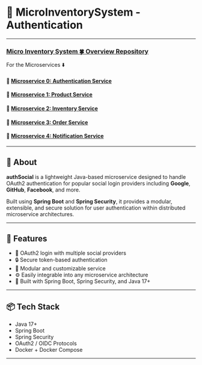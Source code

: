 # 🔐 MicroInventorySystem - Authentication

---
###  [Micro Inventory System 🍀 Overview Repository ](https://github.com/Ochwada/InventoryManagementSystem-MicroservicesArchitecture)
For the Microservices ⬇️
#### 🔗 [Microservice 0: Authentication Service](https://github.com/Ochwada/MicroInventorySystem-Product)
#### 🔗 [Microservice 1: Product Service](https://github.com/Ochwada/MicroInventorySystem-Product)
#### 🔗 [Microservice 2: Inventory Service](https://github.com/Ochwada/MicroInventorySystem-Inventory)
#### 🔗 [Microservice 3: Order Service](https://github.com/Ochwada/MicroInventorySystem-Order)
#### 🔗 [Microservice 4: Notification Service](https://github.com/Ochwada/MicroInventorySystem-Notification)

---
## 🔐 About

**authSocial** is a lightweight Java-based microservice designed to handle OAuth2 authentication for popular social login providers including **Google**, **GitHub**, **Facebook**, and more.

Built using **Spring Boot** and **Spring Security**, it provides a modular, extensible, and secure solution for user authentication within distributed microservice architectures.

---

## 🚀 Features

- 🔗 OAuth2 login with multiple social providers
- 🔒 Secure token-based authentication
- 🧩 Modular and customizable service
- ⚙️ Easily integrable into any microservice architecture
- 📄 Built with Spring Boot, Spring Security, and Java 17+

---

## 📦 Tech Stack

- Java 17+
- Spring Boot
- Spring Security
- OAuth2 / OIDC Protocols
- Docker + Docker Compose

---

